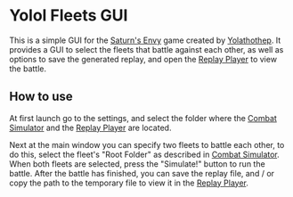 # Yolol Fleets GUI

This is a simple GUI for the [Saturn's Envy](https://github.com/martindevans/Yolol-SpaceShipCombatSimulator) game created by [Yolathothep](https://github.com/martindevans). It provides a GUI to select the fleets that battle against each other, as well as options to save the generated replay, and open the [Replay Player](https://github.com/martindevans/Yolol-SpaceCombatPlayer) to view the battle.

## How to use

At first launch go to the settings, and select the folder where the [Combat Simulator](https://github.com/martindevans/Yolol-SpaceShipCombatSimulator) and the [Replay Player](https://github.com/martindevans/Yolol-SpaceCombatPlayer) are located.

Next at the main window you can specify two fleets to battle each other, to do this, select the fleet's "Root Folder" as described in [Combat Simulator](https://github.com/martindevans/Yolol-SpaceShipCombatSimulator/blob/master/readme.md#Folder-Structure). When both fleets are selected, press the "Simulate!" button to run the battle.
After the battle has finished, you can save the replay file, and / or copy the path to the temporary file to view it in the [Replay Player](https://github.com/martindevans/Yolol-SpaceCombatPlayer).
